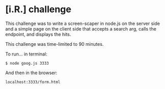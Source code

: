 # \[i.R.\] challenge

This challenge was to write a screen-scaper in node.js on the server side and a
simple page on the client side that accepts a search arg, calls the endpoint,
and displays the hits.

This challenge was time-limited to 90 minutes.

To run... in terminal:
```
$ node goog.js 3333
```
And then in the browser:
```
localhost:3333/form.html
```
